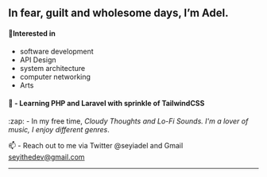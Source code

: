 <h2>In fear, guilt and wholesome days, I’m Adel.</h2>
<h4>👀Interested in</h4>
	<ul>
	<li>software development</li>
	<li>API Design</li>
	<li>system architecture</li>
	<li>computer networking</li>
	<li>Arts </li></li>
	</ul>
<h4>🌱 - Learning PHP and Laravel with sprinkle of TailwindCSS</h4>
:zap: - In my free time, <i>Cloudy Thoughts and Lo-Fi Sounds. I'm a lover of music, I enjoy different genres</i>.

📫 - Reach out to me via Twitter @seyiadel and Gmail seyithedev@gmail.com
<hr>

<!---
seyiadel/seyiadel is a ✨ special ✨ repository because its `README.md` (this file) appears on your GitHub profile.
You can click the Preview link to take a look at your changes.
--->
